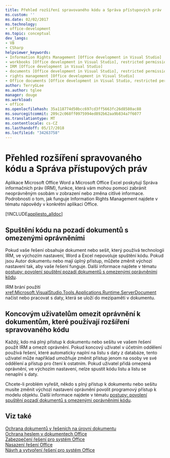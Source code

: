 ```yaml
---
title: Přehled rozšíření spravovaného kódu a Správa přístupových práv
ms.custom: ''
ms.date: 02/02/2017
ms.technology:
- office-development
ms.topic: conceptual
dev_langs:
- VB
- CSharp
helpviewer_keywords:
- Information Rights Management [Office development in Visual Studio]
- workbooks [Office development in Visual Studio], restricted permissions
- IRM [Office development in Visual Studio]
- documents [Office development in Visual Studio], restricted permissions
- rights management [Office development in Visual Studio]
- Office documents [Office development in Visual Studio, restricted permissions
author: TerryGLee
ms.author: tglee
manager: douge
ms.workload:
- office
ms.openlocfilehash: 35a118774d50bcc697cd3ff5663fc26d8580ac88
ms.sourcegitcommit: 209c2c068ff0975994ed892b62aa9b834a7f6077
ms.translationtype: MT
ms.contentlocale: cs-CZ
ms.lasthandoff: 05/17/2018
ms.locfileid: "34263758"
---
```

# <a name="information-rights-management-and-managed-code-extensions-overview"></a>Přehled rozšíření spravovaného kódu a Správa přístupových práv
  Aplikace Microsoft Office Word a Microsoft Office Excel poskytují Správa informačních práv (IRM), funkce, která vám mohou pomoci zabránit neoprávněným osobám v zobrazení nebo změna citlivé informace. Podrobnosti o tom, jak funguje Information Rights Management najdete v tématu nápovědy v konkrétní aplikaci Office.  
  
 [!INCLUDE[appliesto_alldoc](../vsto/includes/appliesto-alldoc-md.md)]  
  
## <a name="run-code-behind-documents-with-restricted-permissions"></a>Spuštění kódu na pozadí dokumentů s omezenými oprávněními  
 Pokud vaše řešení obsahuje dokument nebo sešit, který používá technologii IRM, ve výchozím nastavení, Word a Excel nepovoluje spuštění kódu. Pokud jsou Autor dokumentu nebo mají úplný přístup, můžete změnit výchozí nastavení tak, aby vaše řešení funguje. Další informace najdete v tématu [postupy: povolení spuštění pozadí dokumentů s omezenými oprávněními kódu](../vsto/how-to-permit-code-to-run-behind-documents-with-restricted-permissions.md).  
  
 IRM brání použití <xref:Microsoft.VisualStudio.Tools.Applications.Runtime.ServerDocument> načíst nebo pracovat s daty, která se uloží do mezipaměti v dokumentu.  
  
## <a name="end-users-to-restrict-permissions-to-documents-that-use-managed-code-extensions"></a>Koncovým uživatelům omezit oprávnění k dokumentům, které používají rozšíření spravovaného kódu  
 Každý, kdo má plný přístup k dokumentu nebo sešitu ve vašem řešení použít IRM a omezit oprávnění. Pokud koncový uživatel v účetním oddělení používá řešení, které automaticky naplní na listu s daty z databáze, tento uživatel může například umožňuje změnit přístup jenom na osoby ve své oddělení a přístup pro čtení k ostatním. Pokud uživatel přidá omezená oprávnění, ve výchozím nastavení, nelze spustit kódu listu a listu se nenaplní s daty.  
  
 Chcete-li problém vyřešit, někdo s plný přístup k dokumentu nebo sešitu musíte změnit výchozí nastavení oprávnění povolit programový přístup k modelu objektu. Další informace najdete v tématu [postupy: povolení spuštění pozadí dokumentů s omezenými oprávněními kódu](../vsto/how-to-permit-code-to-run-behind-documents-with-restricted-permissions.md).  
  
## <a name="see-also"></a>Viz také  
 [Ochrana dokumentů v řešeních na úrovni dokumentu](../vsto/document-protection-in-document-level-solutions.md)   
 [Ochrana heslem v dokumentech Office](../vsto/password-protection-on-office-documents.md)   
 [Zabezpečení řešení pro systém Office](../vsto/securing-office-solutions.md)   
 [Nasazení řešení Office](../vsto/deploying-an-office-solution.md)   
 [Návrh a vytvoření řešení pro systém Office](../vsto/designing-and-creating-office-solutions.md)  
  
  